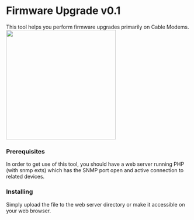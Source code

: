 # Firmware Upgrade v0.1

This tool helps you perform firmware upgrades primarily on Cable Modems.
<img src="https://asmart.ams3.cdn.digitaloceanspaces.com/repo/firmware-upgrade/show.gif" width="300px" />

### Prerequisites

In order to get use of this tool, you should have a web server running PHP (with snmp exts) which has the SNMP port open and active connection to related devices.

### Installing

Simply upload the file to the web server directory or make it accessible on your web browser.
